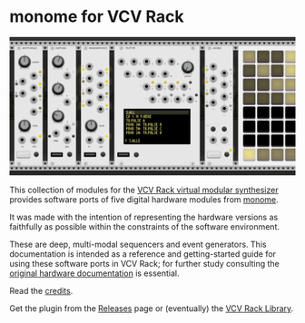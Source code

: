 # monome for VCV Rack

![all modules](../images/all-modules-50.png)

This collection of modules for the [VCV Rack virtual modular synthesizer](https://vcvrack.com/rack) provides software ports of five digital hardware modules from [monome](https://monome.org).

It was made with the intention of representing the hardware versions as faithfully as possible within the constraints of the software environment.

These are deep, multi-modal sequencers and event generators. This documentation is intended as a reference and getting-started guide for using
these software ports in VCV Rack; for further study consulting the [original hardware documentation](https://monome.org/docs/) is essential.

Read the [credits](../credits).

Get the plugin from the [Releases](https://github.com/Dewb/monome-rack/releases) page or (eventually) the [VCV Rack Library](https://library.vcvrack.com/).
